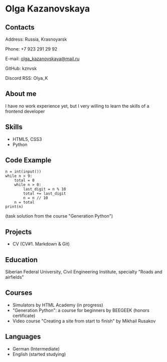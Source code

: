 # Olga Kazanovskaya

## Contacts
Address: Russia, Krasnoyarsk

Phone: +7 923 291 29 92

E-mail: olga_kazanovskaya@mail.ru

GitHub: kznvsk

Discord RSS: Olya_K

## About me
I have no work experience yet, but I very willing to learn the skills of a frontend developer

## Skills
* HTML5, CSS3
* Python

## Code Example
```
n = int(input())
while n > 9:
    total = 0
    while n > 0:
        last_digit = n % 10
        total += last_digit
        n = n // 10
    n = total
print(n)
```
(task solution from the course "Generation Python")

## Projects
* CV (CV#1. Markdown & Git)

## Education
Siberian Federal University, Civil Engineering Institute, specialty "Roads and airfields"

## Courses
* Simulators by HTML Academy (in progress)
* "Generation Python": a course for beginners by BEEGEEK (honors certificate)
* Video course "Creating a site from start to finish" by Mikhail Rusakov

## Languages
* German (Intermediate)
* English (started studying)
